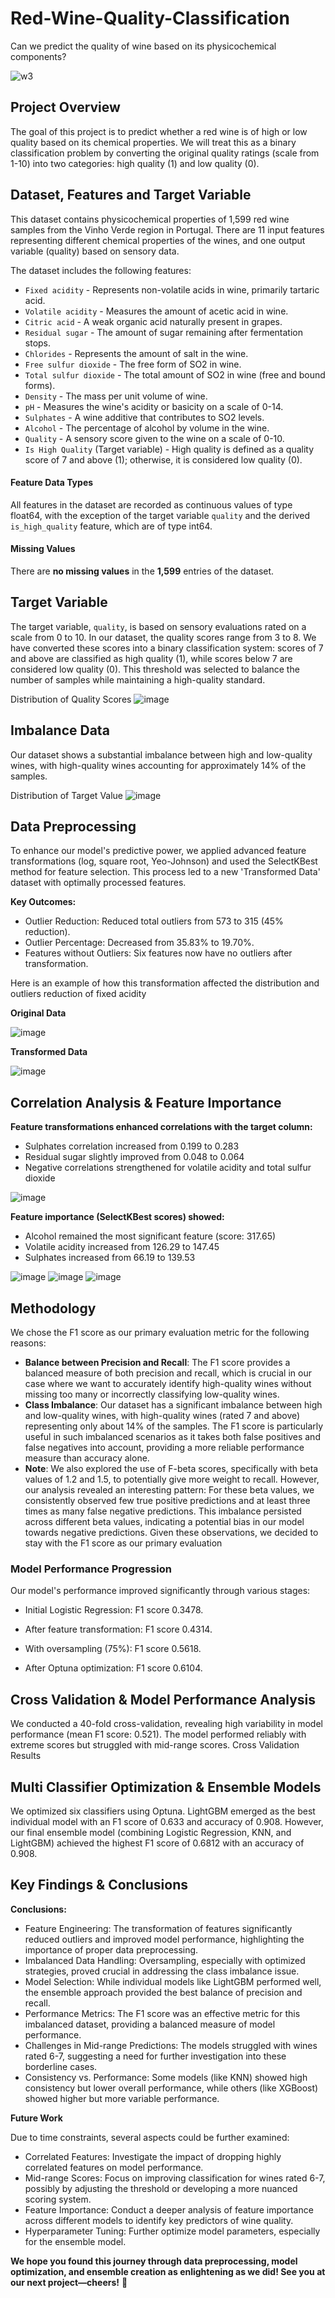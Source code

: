 
# Red-Wine-Quality-Classification

Can we predict the quality of wine based on its physicochemical components?

![w3](https://github.com/user-attachments/assets/6bd61e3c-58a9-436d-92e1-ccf75743d4d3)

## Project Overview

The goal of this project is to predict whether a red wine is of high or low quality based on its chemical properties. We will treat this as a binary classification problem by converting the original quality ratings (scale from 1-10) into two categories: high quality (1) and low quality (0).

## Dataset, Features and Target Variable
This dataset contains physicochemical properties of 1,599 red wine samples from the Vinho Verde region in Portugal. There are 11 input features representing different chemical properties of the wines, and one output variable (quality) based on sensory data.

The dataset includes the following features:

* `Fixed acidity` - Represents non-volatile acids in wine, primarily tartaric acid.
* `Volatile acidity` - Measures the amount of acetic acid in wine.
* `Citric acid` - A weak organic acid naturally present in grapes.
* `Residual sugar` - The amount of sugar remaining after fermentation stops.
* `Chlorides` - Represents the amount of salt in the wine.
* `Free sulfur dioxide` - The free form of SO2 in wine.
* `Total sulfur dioxide` - The total amount of SO2 in wine (free and bound forms).
* `Density` - The mass per unit volume of wine.
* `pH` - Measures the wine's acidity or basicity on a scale of 0-14.
* `Sulphates` - A wine additive that contributes to SO2 levels.
* `Alcohol` - The percentage of alcohol by volume in the wine.
* `Quality` - A sensory score given to the wine on a scale of 0-10.
* `Is High Quality` (Target variable) - High quality is defined as a quality score of 7 and above (1); otherwise, it is considered low quality (0).

#### **Feature Data Types**
All features in the dataset are recorded as continuous values of type float64, with the exception of the target variable `quality` and the derived `is_high_quality` feature, which are of type int64.

#### **Missing Values**
There are **no missing values** in the **1,599** entries of the dataset.

## **Target Variable**
The target variable, `quality`, is based on sensory evaluations rated on a scale from 0 to 10. In our dataset, the quality scores range from 3 to 8. We have converted these scores into a binary classification system: scores of 7 and above are classified as high quality (1), while scores below 7 are considered low quality (0). This threshold was selected to balance the number of samples while maintaining a high-quality standard.

Distribution of Quality Scores
![image](https://github.com/user-attachments/assets/835a7604-d429-49c2-9318-ed3cf3647b75)

## **Imbalance Data**
Our dataset shows a substantial imbalance between high and low-quality wines, with high-quality wines accounting for approximately 14% of the samples.

Distribution of Target Value
![image](https://github.com/user-attachments/assets/63076004-a762-4c2e-bb43-0855fafbf30a)


## **Data Preprocessing**
To enhance our model's predictive power, we applied advanced feature transformations (log, square root, Yeo-Johnson) and used the SelectKBest method for feature selection. This process led to a new 'Transformed Data' dataset with optimally processed features.

**Key Outcomes:**
* Outlier Reduction: Reduced total outliers from 573 to 315 (45% reduction).
* Outlier Percentage: Decreased from 35.83% to 19.70%.
* Features without Outliers: Six features now have no outliers after transformation.

Here is an example of how this transformation affected the distribution and outliers reduction of fixed acidity

**Original Data**

![image](https://github.com/user-attachments/assets/b9807594-df2d-4ef0-b587-c1e419eae7a5)

**Transformed Data**

![image](https://github.com/user-attachments/assets/aee37cc9-f4a7-4fd7-974d-800afc8f90f4)


## **Correlation Analysis & Feature Importance**
**Feature transformations enhanced correlations with the target column:**
* Sulphates correlation increased from 0.199 to 0.283
* Residual sugar slightly improved from 0.048 to 0.064
* Negative correlations strengthened for volatile acidity and total sulfur dioxide
  
![image](https://github.com/user-attachments/assets/79ffb72c-1241-4700-bf77-40ae0f4e518d)


  
**Feature importance (SelectKBest scores) showed:**
* Alcohol remained the most significant feature (score: 317.65)
* Volatile acidity increased from 126.29 to 147.45
* Sulphates increased from 66.19 to 139.53

 ![image](https://github.com/user-attachments/assets/0144aff1-edd9-4fdc-9c51-ad0f850731f5)  ![image](https://github.com/user-attachments/assets/fe64084c-89e3-4040-8e43-08c9c5c44635)  ![image](https://github.com/user-attachments/assets/0614ac4c-12b3-4e51-b692-51e92d325122)





## **Methodology**
We chose the F1 score as our primary evaluation metric for the following reasons:
* **Balance between Precision and Recall**: The F1 score provides a balanced measure of both precision and recall, which is crucial in our case where we want to accurately identify high-quality wines without missing too many or incorrectly classifying low-quality wines.
* **Class Imbalance**: Our dataset has a significant imbalance between high and low-quality wines, with high-quality wines (rated 7 and above) representing only about 14% of the samples. The F1 score is particularly useful in such imbalanced scenarios as it takes both false positives and false negatives into account, providing a more reliable performance measure than accuracy alone.
* **Note**: We also explored the use of F-beta scores, specifically with beta values of 1.2 and 1.5, to potentially give more weight to recall. However, our analysis revealed an interesting pattern: For these beta values, we consistently observed few true positive predictions and at least three times as many false negative predictions. This imbalance persisted across different beta values, indicating a potential bias in our model towards negative predictions. Given these observations, we decided to stay with the F1 score as our primary evaluation

### **Model Performance Progression**
Our model's performance improved significantly through various stages:
* Initial Logistic Regression: F1 score 0.3478.
  
* After feature transformation: F1 score 0.4314.
  
* With oversampling (75%): F1 score 0.5618.
  
* After Optuna optimization: F1 score 0.6104.


## **Cross Validation & Model Performance Analysis**
We conducted a 40-fold cross-validation, revealing high variability in model performance (mean F1 score: 0.521). The model performed reliably with extreme scores but struggled with mid-range scores.
Cross Validation Results

## **Multi Classifier Optimization & Ensemble Models**
We optimized six classifiers using Optuna. LightGBM emerged as the best individual model with an F1 score of 0.633 and accuracy of 0.908. However, our final ensemble model (combining Logistic Regression, KNN, and LightGBM) achieved the highest F1 score of 0.6812 with an accuracy of 0.908.


## **Key Findings & Conclusions**

**Conclusions:**

* Feature Engineering: The transformation of features significantly reduced outliers and improved model performance, highlighting the importance of proper data preprocessing.
* Imbalanced Data Handling: Oversampling, especially with optimized strategies, proved crucial in addressing the class imbalance issue.
* Model Selection: While individual models like LightGBM performed well, the ensemble approach provided the best balance of precision and recall.
* Performance Metrics: The F1 score was an effective metric for this imbalanced dataset, providing a balanced measure of model performance.
* Challenges in Mid-range Predictions: The models struggled with wines rated 6-7, suggesting a need for further investigation into these borderline cases.
* Consistency vs. Performance: Some models (like KNN) showed high consistency but lower overall performance, while others (like XGBoost) showed higher but more variable performance.

**Future Work**

Due to time constraints, several aspects could be further examined:

* Correlated Features: Investigate the impact of dropping highly correlated features on model performance.
* Mid-range Scores: Focus on improving classification for wines rated 6-7, possibly by adjusting the threshold or developing a more nuanced scoring system.
* Feature Importance: Conduct a deeper analysis of feature importance across different models to identify key predictors of wine quality.
* Hyperparameter Tuning: Further optimize model parameters, especially for the ensemble model.

**We hope you found this journey through data preprocessing, model optimization, and ensemble creation as enlightening as we did! 
See you at our next project—cheers!** 🍷
